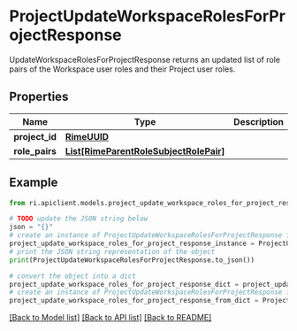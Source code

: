 # ProjectUpdateWorkspaceRolesForProjectResponse

UpdateWorkspaceRolesForProjectResponse returns an updated list of role pairs of the Workspace user roles and their Project user roles.

## Properties

Name | Type | Description | Notes
------------ | ------------- | ------------- | -------------
**project_id** | [**RimeUUID**](RimeUUID.md) |  | [optional] 
**role_pairs** | [**List[RimeParentRoleSubjectRolePair]**](RimeParentRoleSubjectRolePair.md) |  | [optional] 

## Example

```python
from ri.apiclient.models.project_update_workspace_roles_for_project_response import ProjectUpdateWorkspaceRolesForProjectResponse

# TODO update the JSON string below
json = "{}"
# create an instance of ProjectUpdateWorkspaceRolesForProjectResponse from a JSON string
project_update_workspace_roles_for_project_response_instance = ProjectUpdateWorkspaceRolesForProjectResponse.from_json(json)
# print the JSON string representation of the object
print(ProjectUpdateWorkspaceRolesForProjectResponse.to_json())

# convert the object into a dict
project_update_workspace_roles_for_project_response_dict = project_update_workspace_roles_for_project_response_instance.to_dict()
# create an instance of ProjectUpdateWorkspaceRolesForProjectResponse from a dict
project_update_workspace_roles_for_project_response_from_dict = ProjectUpdateWorkspaceRolesForProjectResponse.from_dict(project_update_workspace_roles_for_project_response_dict)
```
[[Back to Model list]](../README.md#documentation-for-models) [[Back to API list]](../README.md#documentation-for-api-endpoints) [[Back to README]](../README.md)

